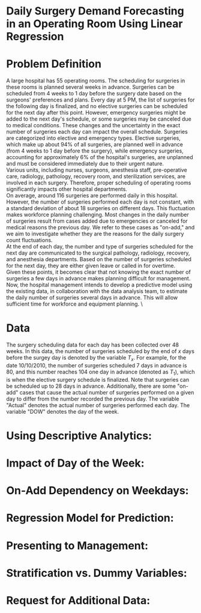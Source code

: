 # Daily Surgery Demand Forecasting in an Operating Room Using Linear Regression
# Problem Definition
A large hospital has 55 operating rooms. The scheduling for surgeries in these rooms is planned several weeks in advance. Surgeries can be scheduled from 4 weeks to 1 day before the surgery date based on the surgeons' preferences and plans. Every day at 5 PM, the list of surgeries for the following day is finalized, and no elective surgeries can be scheduled for the next day after this point. However, emergency surgeries might be added to the next day's schedule, or some surgeries may be canceled due to medical conditions. These changes and the uncertainty in the exact number of surgeries each day can impact the overall schedule. Surgeries are categorized into elective and emergency types. Elective surgeries, which make up about 94% of all surgeries, are planned well in advance (from 4 weeks to 1 day before the surgery), while emergency surgeries, accounting for approximately 6% of the hospital's surgeries, are unplanned and must be considered immediately due to their urgent nature. \
Various units, including nurses, surgeons, anesthesia staff, pre-operative care, radiology, pathology, recovery room, and sterilization services, are involved in each surgery. Therefore, proper scheduling of operating rooms significantly impacts other hospital departments. \
On average, around 116 surgeries are performed daily in this hospital. However, the number of surgeries performed each day is not constant, with a standard deviation of about 18 surgeries on different days. This fluctuation makes workforce planning challenging. Most changes in the daily number of surgeries result from cases added due to emergencies or canceled for medical reasons the previous day. We refer to these cases as "on-add," and we aim to investigate whether they are the reasons for the daily surgery count fluctuations. \
At the end of each day, the number and type of surgeries scheduled for the next day are communicated to the surgical pathology, radiology, recovery, and anesthesia departments. Based on the number of surgeries scheduled for the next day, they are either given leave or called in for overtime. \
Given these points, it becomes clear that not knowing the exact number of surgeries a few days in advance makes planning difficult for management. Now, the hospital management intends to develop a predictive model using the existing data, in collaboration with the data analysis team, to estimate the daily number of surgeries several days in advance. This will allow sufficient time for workforce and equipment planning. \
# Data
The surgery scheduling data for each day has been collected over 48 weeks. In this data, the number of surgeries scheduled by the end of $x$ days before the surgey day is denoted by the variable $T_x$. For example, for the date 10/10/2010, the number of surgeries scheduled 7 days in advance is 80, and this number reaches 104 one day in advance (denoted as $T_1$), which is when the elective surgery schedule is finalized. Note that surgeries can be scheduled up to 28 days in advance. Additionally, there are some "on-add" cases that cause the actual number of surgeries performed on a given day to differ from the number recorded the previous day. The variable "Actual" denotes the actual number of surgeries performed each day. The variable "DOW" denotes the day of the week.
# Using Descriptive Analytics:
# Impact of Day of the Week:
# On-Add Dependency on Weekdays:
# Regression Model for Prediction:
# Presenting to Management:
# Stratification vs. Dummy Variables:
# Request for Additional Data:
